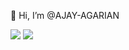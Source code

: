 👋 Hi, I’m @AJAY-AGARIAN

<img src="https://github-readme-stats.vercel.app/api/top-langs/?username=AJAY-AGARIAN&layout=compact&show_icons=true&title_color=ffffff&icon_color=bb2acf&text_color=daf7dc&bg_color=151515"/>

<img src="https://github-readme-stats.vercel.app/api?username=AJAY-AGARIAN&show_icons=true&title_color=ffffff&icon_color=bb2acf&text_color=daf7dc&bg_color=151515"/>
<!---
AJAY-AGARIAN/AJAY-AGARIAN is a ✨ special ✨ repository because its `README.md` (this file) appears on your GitHub profile.
You can click the Preview link to take a look at your changes.
--->
